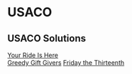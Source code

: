 # USACO
## USACO Solutions
[Your Ride Is Here](https://github.com/CreatureOX/USACO/blob/master/ride.c)  
[Greedy Gift Givers](https://github.com/CreatureOX/USACO/blob/master/gift1.c)
[Friday the Thirteenth](https://github.com/CreatureOX/USACO/blob/master/friday.c)
